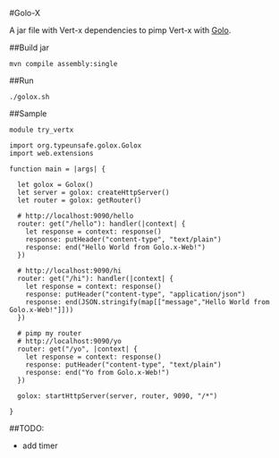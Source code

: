 #Golo-X

A jar file with Vert-x dependencies to pimp Vert-x with [Golo](http://golo-lang.org/).

##Build jar

    mvn compile assembly:single

##Run

    ./golox.sh

##Sample

```golo
module try_vertx

import org.typeunsafe.golox.Golox
import web.extensions

function main = |args| {

  let golox = Golox()
  let server = golox: createHttpServer()
  let router = golox: getRouter()

  # http://localhost:9090/hello
  router: get("/hello"): handler(|context| {
    let response = context: response()
    response: putHeader("content-type", "text/plain")
    response: end("Hello World from Golo.x-Web!")
  })

  # http://localhost:9090/hi
  router: get("/hi"): handler(|context| {
    let response = context: response()
    response: putHeader("content-type", "application/json")
    response: end(JSON.stringify(map[["message","Hello World from Golo.x-Web!"]]))
  })

  # pimp my router
  # http://localhost:9090/yo
  router: get("/yo", |context| {
    let response = context: response()
    response: putHeader("content-type", "text/plain")
    response: end("Yo from Golo.x-Web!")
  })

  golox: startHttpServer(server, router, 9090, "/*")

}
```

##TODO:

- add timer